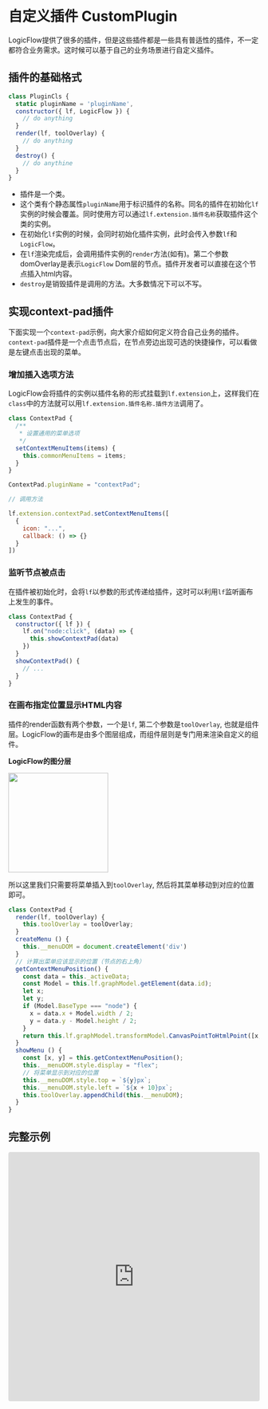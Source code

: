 # 自定义插件 CustomPlugin

LogicFlow提供了很多的插件，但是这些插件都是一些具有普适性的插件，不一定都符合业务需求。这时候可以基于自己的业务场景进行自定义插件。
## 插件的基础格式

```js
class PluginCls {
  static pluginName = 'pluginName',
  constructor({ lf, LogicFlow }) {
    // do anything
  }
  render(lf, toolOverlay) {
    // do anything
  }
  destroy() {
    // do anythine
  }
}
```

- 插件是一个类。
- 这个类有个静态属性`pluginName`用于标识插件的名称。同名的插件在初始化`lf`实例的时候会覆盖。同时使用方可以通过`lf.extension.插件名称`获取插件这个类的实例。
- 在初始化`lf`实例的时候，会同时初始化插件实例，此时会传入参数`lf`和`LogicFlow`。
- 在`lf`渲染完成后，会调用插件实例的`render`方法(如有)。第二个参数domOverlay是表示`LogicFlow` Dom层的节点。插件开发者可以直接在这个节点插入html内容。
- `destroy`是销毁插件是调用的方法。大多数情况下可以不写。

## 实现context-pad插件

下面实现一个`context-pad`示例，向大家介绍如何定义符合自己业务的插件。`context-pad`插件是一个点击节点后，在节点旁边出现可选的快捷操作，可以看做是左键点击出现的菜单。

### 增加插入选项方法

LogicFlow会将插件的实例以插件名称的形式挂载到`lf.extension`上，这样我们在`class`中的方法就可以用`lf.extension.插件名称.插件方法`调用了。

```js
class ContextPad {
  /**
   * 设置通用的菜单选项
   */
  setContextMenuItems(items) {
    this.commonMenuItems = items;
  }
}

ContextPad.pluginName = "contextPad";

// 调用方法

lf.extension.contextPad.setContextMenuItems([
  {
    icon: "...",
    callback: () => {}
  }
])
```

### 监听节点被点击

在插件被初始化时，会将`lf`以参数的形式传递给插件，这时可以利用`lf`监听画布上发生的事件。

```js
class ContextPad {
  constructor({ lf }) {
    lf.on("node:click", (data) => {
      this.showContextPad(data)
    })
  }
  showContextPad() {
    // ...
  }
}
```

### 在画布指定位置显示HTML内容

插件的render函数有两个参数，一个是`lf`, 第二个参数是`toolOverlay`, 也就是组件层。LogicFlow的画布是由多个图层组成，而组件层则是专门用来渲染自定义的组件。

**LogicFlow的图分层**

<img src="en/assets/images/overlay.png" width="200">

所以这里我们只需要将菜单插入到`toolOverlay`, 然后将其菜单移动到对应的位置即可。

```js
class ContextPad {
  render(lf, toolOverlay) {
    this.toolOverlay = toolOverlay;
  }
  createMenu () {
    this.__menuDOM = document.createElement('div')
  }
  // 计算出菜单应该显示的位置（节点的右上角）
  getContextMenuPosition() {
    const data = this._activeData;
    const Model = this.lf.graphModel.getElement(data.id);
    let x;
    let y;
    if (Model.BaseType === "node") {
      x = data.x + Model.width / 2;
      y = data.y - Model.height / 2;
    }
    return this.lf.graphModel.transformModel.CanvasPointToHtmlPoint([x, y]);
  }
  showMenu () {
    const [x, y] = this.getContextMenuPosition();
    this.__menuDOM.style.display = "flex";
    // 将菜单显示到对应的位置
    this.__menuDOM.style.top = `${y}px`;
    this.__menuDOM.style.left = `${x + 10}px`;
    this.toolOverlay.appendChild(this.__menuDOM);
  }
}
```

## 完整示例

<iframe src="https://codesandbox.io/embed/logicflow-base22-rl301?fontsize=14&hidenavigation=1&theme=dark&view=preview"
     style="width:100%; height:500px; border:0; border-radius: 4px; overflow:hidden;"
     title="logicflow-base22"
     allow="accelerometer; ambient-light-sensor; camera; encrypted-media; geolocation; gyroscope; hid; microphone; midi; payment; usb; vr; xr-spatial-tracking"
     sandbox="allow-forms allow-modals allow-popups allow-presentation allow-same-origin allow-scripts"
   ></iframe>

  
